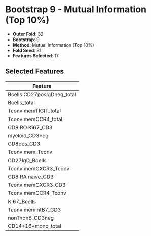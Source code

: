 # Bootstrap 9 - Mutual Information (Top 10%)

- **Outer Fold**: 32
- **Bootstrap**: 9
- **Method**: Mutual Information (Top 10%)
- **Fold Seed**: 81
- **Features Selected**: 17

## Selected Features

| Feature |
|---------|
| Bcells CD27posIgDneg_total |
| Bcells_total |
| Tconv memTIGIT_total |
| Tconv memCCR4_total |
| CD8  RO Ki67_CD3 |
| myeloid_CD3neg |
| CD8pos_CD3 |
| Tconv mem_Tconv |
| CD27IgD_Bcells |
| Tconv memCXCR3_Tconv |
| CD8 RA naive_CD3 |
| Tconv memCXCR3_CD3 |
| Tconv memCCR4_Tconv |
| Ki67_Bcells |
| Tconv memintB7_CD3 |
| nonTnonB_CD3neg |
| CD14+16+mono_total |

